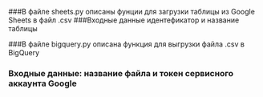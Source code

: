 ###В файле sheets.py описаны фунции для загрузки таблицы из Google Sheets в файл .csv
###Входные данные идентефикатор и название таблицы

###В файле bigquery.py описана функция для выгрузки файла .csv в BigQuery
### Входные данные: название файла и токен сервисного аккаунта Google